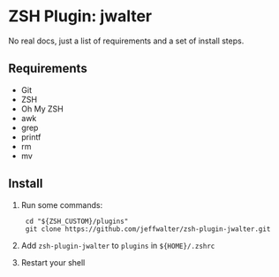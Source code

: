 ZSH Plugin: jwalter
===================

No real docs, just a list of requirements and a set of install steps.

Requirements
------------

* Git
* ZSH
* Oh My ZSH
* awk
* grep
* printf
* rm
* mv

Install
-------

1. Run some commands:

        cd "${ZSH_CUSTOM}/plugins"
        git clone https://github.com/jeffwalter/zsh-plugin-jwalter.git

2. Add `zsh-plugin-jwalter` to `plugins` in `${HOME}/.zshrc`
3. Restart your shell
